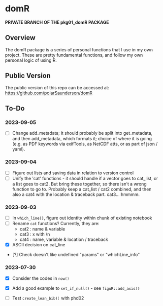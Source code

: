 # domR

**PRIVATE BRANCH OF THE pkg01_domR PACKAGE**

## Overview
The domR package is a series of personal functions that I use in my own project.
These are pretty fundamental functions, and follow my own personal logic of using R.

## Public Version
The public version of this repo can be accessed at: 
  https://github.com/polarSaunderson/domR

## To-Do
### 2023-09-05
- [ ] Change add_metadata; it should probably be split into get_metadata, and 
      then add_metadata, which formats it; choice of where it is going (e.g.
      as PDF keywords via exifTools, as NetCDF atts, or as part of json / yaml).

### 2023-09-04
- [ ] Figure out lists and saving data in relation to version control 
- [ ] Unify the 'cat' functions - it should handle if a vector goes to cat_list,
      or a list goes to cat2. But bring these together, so there isn't a wrong 
      function to go to. Probably keep a cat_list / cat2 combined, and then also
      a cat4 with the location & traceback part. cat3... hmmmm.

### 2023-09-03
- [ ] In `which_line()`, figure out identity within chunk of existing notebook
- [ ] Rename `cat` functions? Currently, they are:
    - cat2 : name & variable
    - cat3 : x with \n
    - cat4 : name, variable & location / traceback
- [x] ASCII decision on cat_line
- [?] Check doesn't like undefined "params" or "whichLine_info" 

### 2023-07-30 
- [X] Consider the codes in `now()`
- [X] Add a good example to `set_if_null()` - see `figuR::add_axis()`
- [ ] Test `create_lean_bib()` with phd02

